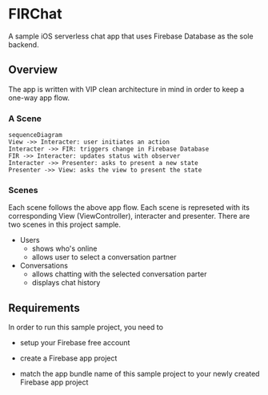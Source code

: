 # FIRChat

A sample iOS serverless chat app that uses Firebase Database as the sole backend.



## Overview

The app is written with VIP clean architecture in mind in order to keep a one-way app flow.



### A Scene

```mermaid
sequenceDiagram
View ->> Interacter: user initiates an action
Interacter ->> FIR: triggers change in Firebase Database
FIR ->> Interacter: updates status with observer
Interacter ->> Presenter: asks to present a new state
Presenter ->> View: asks the view to present the state

```



### Scenes

Each scene follows the above app flow. Each scene is represeted with its corresponding View (ViewController), interacter and presenter. There are two scenes in this project sample.

- Users 
  - shows who's online
  - allows user to select a conversation partner
- Conversations
  - allows chatting with the selected conversation parter
  - displays chat history

## Requirements

In order to run this sample project, you need to

- setup your Firebase free account

- create a Firebase app project 

- match the app bundle name of this sample project to your newly created Firebase app project
